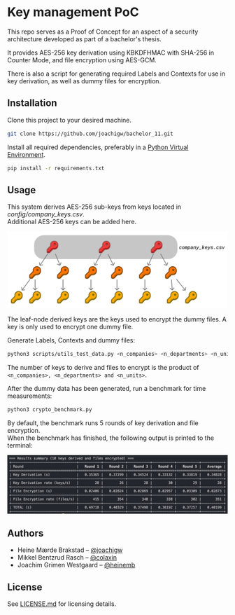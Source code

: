 # Key management PoC

This repo serves as a Proof of Concept for an aspect of a security architecture developed as part of a bachelor's thesis.

It provides AES-256 key derivation using KBKDFHMAC with SHA-256 in Counter Mode, and file encryption using AES-GCM.

There is also a script for generating required Labels and Contexts for use in key derivation, as well as dummy files for encryption.


## Installation

Clone this project to your desired machine.

```bash
git clone https://github.com/joachigw/bachelor_11.git
```

Install all required dependencies, preferably in a [Python Virtual Environment](https://docs.python.org/3/library/venv.html).

```bash
pip install -r requirements.txt
```

## Usage

This system derives AES-256 sub-keys from keys located in *config/company_keys.csv*.<br>Additional AES-256 keys can be added here.

<img src="/assets/key_hierarchy_readme.png" alt="Key hierarchy" width="800">

The leaf-node derived keys are the keys used to encrypt the dummy files. A key is only used to encrypt one dummy file.

Generate Labels, Contexts and dummy files:

```bash
python3 scripts/utils_test_data.py <n_companies> <n_departments> <n_units> <file_size_mb>
```

The number of keys to derive and files to encrypt is the product of ```<n_companies>, <n_departments> and <n_units>```.

After the dummy data has been generated, run a benchmark for time measurements:

```bash
python3 crypto_benchmark.py
```

By default, the benchmark runs 5 rounds of key derivation and file encryption.
<br>When the benchmark has finished, the following output is printed to the terminal:

<img src="/assets/benchmark_summary.png" alt="Benchmark summary of key derivation and file encryption" width="800">

## Authors
- Heine Mærde Brakstad – [@joachigw](https://github.com/joachigw)
- Mikkel Bentzrud Rasch – [@colaxin](https://github.com/colaxin)
- Joachim Grimen Westgaard – [@heinemb](https://github.com/heinemb)

## License

See [LICENSE.md](./LICENSE.md) for licensing details.
